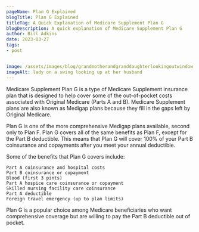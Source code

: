 ```yaml
---
pageName: Plan G Explained
blogTitle: Plan G Explained
titleTag: A Quick Explanation of Medicare Supplement Plan G
blogDescription: A quick explanation of Medicare Supplement Plan G
author: Bill Adkins
date: 2023-03-27
tags:
- post


image: /assets/images/blog/grandmotherandgranddaughterlookingoutwindow.webp
imageAlt: lady on a swing looking up at her husband
---
```

Medicare Supplement Plan G is a type of Medicare Supplement insurance plan that is designed to help cover some of the out-of-pocket costs associated with Original Medicare (Parts A and B). Medicare Supplement plans are also known as Medigap plans because they fill in the gaps left by Original Medicare.

Plan G is one of the more comprehensive Medigap plans available, second only to Plan F. Plan G covers all of the same benefits as Plan F, except for the Part B deductible. This means that Plan G will cover 100% of your Part B coinsurance and copayments after you meet your annual deductible.

Some of the benefits that Plan G covers include:

    Part A coinsurance and hospital costs
    Part B coinsurance or copayment
    Blood (first 3 pints)
    Part A hospice care coinsurance or copayment
    Skilled nursing facility care coinsurance
    Part A deductible
    Foreign travel emergency (up to plan limits)

Plan G is a popular choice among Medicare beneficiaries who want comprehensive coverage but are willing to pay the Part B deductible out of pocket.

